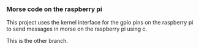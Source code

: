 ### Morse code on the raspberry pi


This project uses the kernel interface for the gpio pins on the raspberry pi to send messages in morse on the raspberry pi using c.


This is the other branch.
